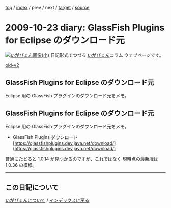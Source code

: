 [top](https://igapyon.github.io/diary/) 
 / [index](https://igapyon.github.io/diary/2009/index.html) 
 / prev 
 / next 
 / [target](https://igapyon.github.io/diary/2009/ig091023.html) 
 / [source](https://github.com/igapyon/diary/blob/gh-pages/2009/ig091023.html.src.md) 

2009-10-23 diary: GlassFish Plugins for Eclipse のダウンロード元
=====================================================================================================
[![いがぴょん画像(小)](https://igapyon.github.io/diary/images/iga200306s.jpg "いがぴょん")](https://igapyon.github.io/diary/memo/memoigapyon.html) 日記形式でつづる [いがぴょん](https://igapyon.github.io/diary/memo/memoigapyon.html)コラム ウェブページです。

[old-v2](ig091023-orig.html)

## GlassFish Plugins for Eclipse のダウンロード元

Eclipse 用の GlassFish プラグインのダウンロード元をメモ。


## GlassFish Plugins for Eclipse  のダウンロード元

Eclipse 用の GlassFish プラグインのダウンロード元をメモ。


* GlassFish Plugins ダウンロード
  [https://glassfishplugins.dev.java.net/download/](https://glassfishplugins.dev.java.net/download/)

普通にたどると 1.0.14 が見つかるのですが、これではなく 現時点の最新版は 1.0.36 の模様。


----------------------------------------------------------------------------------------------------

## この日記について
[いがぴょんについて](https://igapyon.github.io/diary/memo/memoigapyon.html) / [インデックスに戻る](https://igapyon.github.io/diary/idxall.html)
